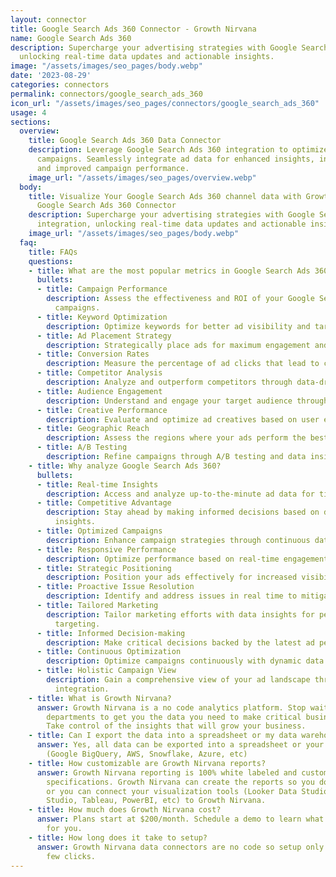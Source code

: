 ```yaml
---
layout: connector
title: Google Search Ads 360 Connector - Growth Nirvana
name: Google Search Ads 360
description: Supercharge your advertising strategies with Google Search Ads 360 integration,
  unlocking real-time data updates and actionable insights.
image: "/assets/images/seo_pages/body.webp"
date: '2023-08-29'
categories: connectors
permalink: connectors/google_search_ads_360
icon_url: "/assets/images/seo_pages/connectors/google_search_ads_360"
usage: 4
sections:
  overview:
    title: Google Search Ads 360 Data Connector
    description: Leverage Google Search Ads 360 integration to optimize your advertising
      campaigns. Seamlessly integrate ad data for enhanced insights, informed decisions,
      and improved campaign performance.
    image_url: "/assets/images/seo_pages/overview.webp"
  body:
    title: Visualize Your Google Search Ads 360 channel data with Growth Nirvana's
      Google Search Ads 360 Connector
    description: Supercharge your advertising strategies with Google Search Ads 360
      integration, unlocking real-time data updates and actionable insights.
    image_url: "/assets/images/seo_pages/body.webp"
  faq:
    title: FAQs
    questions:
    - title: What are the most popular metrics in Google Search Ads 360 to analyze?
      bullets:
      - title: Campaign Performance
        description: Assess the effectiveness and ROI of your Google Search Ads 360
          campaigns.
      - title: Keyword Optimization
        description: Optimize keywords for better ad visibility and targeting.
      - title: Ad Placement Strategy
        description: Strategically place ads for maximum engagement and reach.
      - title: Conversion Rates
        description: Measure the percentage of ad clicks that lead to conversions.
      - title: Competitor Analysis
        description: Analyze and outperform competitors through data-driven insights.
      - title: Audience Engagement
        description: Understand and engage your target audience through ad interactions.
      - title: Creative Performance
        description: Evaluate and optimize ad creatives based on user engagement.
      - title: Geographic Reach
        description: Assess the regions where your ads perform the best.
      - title: A/B Testing
        description: Refine campaigns through A/B testing and data insights.
    - title: Why analyze Google Search Ads 360?
      bullets:
      - title: Real-time Insights
        description: Access and analyze up-to-the-minute ad data for timely actions.
      - title: Competitive Advantage
        description: Stay ahead by making informed decisions based on data-driven
          insights.
      - title: Optimized Campaigns
        description: Enhance campaign strategies through continuous data updates.
      - title: Responsive Performance
        description: Optimize performance based on real-time engagement metrics.
      - title: Strategic Positioning
        description: Position your ads effectively for increased visibility and reach.
      - title: Proactive Issue Resolution
        description: Identify and address issues in real time to mitigate risks.
      - title: Tailored Marketing
        description: Tailor marketing efforts with data insights for personalized
          targeting.
      - title: Informed Decision-making
        description: Make critical decisions backed by the latest ad performance data.
      - title: Continuous Optimization
        description: Optimize campaigns continuously with dynamic data updates.
      - title: Holistic Campaign View
        description: Gain a comprehensive view of your ad landscape through real-time
          integration.
    - title: What is Growth Nirvana?
      answer: Growth Nirvana is a no code analytics platform. Stop waiting for other
        departments to get you the data you need to make critical business decisions.
        Take control of the insights that will grow your business.
    - title: Can I export the data into a spreadsheet or my data warehouse?
      answer: Yes, all data can be exported into a spreadsheet or your data warehouse
        (Google BigQuery, AWS, Snowflake, Azure, etc)
    - title: How customizable are Growth Nirvana reports?
      answer: Growth Nirvana reporting is 100% white labeled and customized to your
        specifications. Growth Nirvana can create the reports so you don’t have to
        or you can connect your visualization tools (Looker Data Studio/Google Data
        Studio, Tableau, PowerBI, etc) to Growth Nirvana.
    - title: How much does Growth Nirvana cost?
      answer: Plans start at $200/month. Schedule a demo to learn what plan is best
        for you.
    - title: How long does it take to setup?
      answer: Growth Nirvana data connectors are no code so setup only requires a
        few clicks.
---
```

